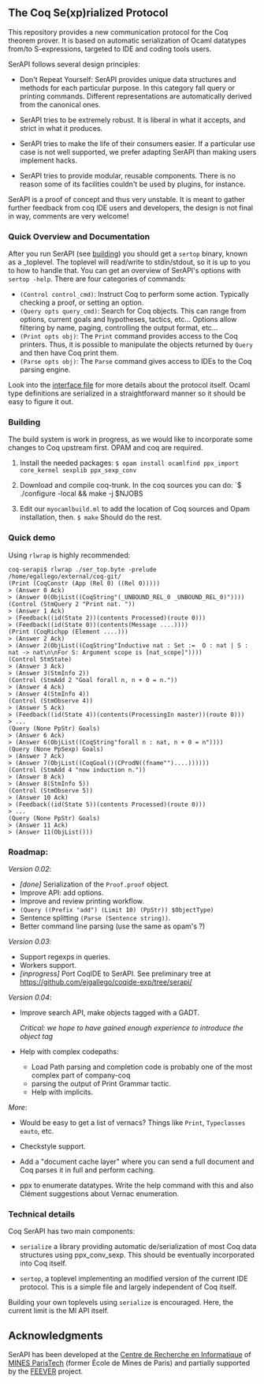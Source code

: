 ## The Coq Se(xp)rialized Protocol

This repository provides a new communication protocol for the Coq theorem prover. It is based on automatic serialization of Ocaml datatypes from/to S-expressions, targeted to IDE and coding tools users.

SerAPI follows several design principles:

- Don't Repeat Yourself: SerAPI provides unique data structures and methods for each particular purpose. In this category fall query or printing commands. Different representations are automatically derived from the canonical ones.

- SerAPI tries to be extremely robust. It is liberal in what it accepts, and strict in what it produces.

- SerAPI tries to make the life of their consumers easier. If a particular use case is not well supported, we prefer adapting SerAPI than making users implement hacks.

- SerAPI tries to provide modular, reusable components. There is no reason some of its facilities couldn't be used by plugins, for instance.

SerAPI is a proof of concept and thus very unstable. It is meant to gather further feedback from coq IDE users and developers, the design is not final in way, comments are very welcome!

### Quick Overview and Documentation

After you run SerAPI (see [building](#Building)) you should get a `sertop` binary, known as a _toplevel. The toplevel will read/write to stdin/stdout, so it is up to you to how to handle that. You can get an overview of SerAPI's options with `sertop -help`. There are four categories of commands:

- `(Control control_cmd)`: Instruct Coq to perform some action. Typically checking a proof, or setting an option.
- `(Query opts query_cmd)`: Search for Coq objects. This can range from options, current goals and hypotheses, tactics, etc... Options allow filtering by name, paging, controlling the output format, etc...
- `(Print opts obj)`: The `Print` command provides access to the Coq printers. Thus, it is possible to manipulate the objects returned by `Query` and then have Coq print them.
- `(Parse opts obj)`: The `Parse` command gives access to IDEs to the Coq parsing engine.

Look into the [interface file](sertop/sertop_protocol.mli) for more details about the protocol itself. Ocaml type definitions are serialized in a straightforward manner so it should be easy to figure it out.

### Building

The build system is work in progress, as we would like to incorporate some changes to Coq upstream first. OPAM and coq are required.

1. Install the needed packages:
   `$ opam install ocamlfind ppx_import core_kernel sexplib ppx_sexp_conv`

2. Download and compile coq-trunk. In the coq sources you can do:
   `$ ./configure -local && make -j $NJOBS

3. Edit our `myocamlbuild.ml` to add the location of Coq sources and Opam installation, then.
   `$ make`
   Should do the rest.


### Quick demo

Using `rlwrap` is highly recommended:

```
coq-serapi$ rlwrap ./ser_top.byte -prelude /home/egallego/external/coq-git/
(Print (CoqConstr (App (Rel 0) ((Rel 0)))))
> (Answer 0 Ack)
> (Answer 0(ObjList((CoqString"(_UNBOUND_REL_0 _UNBOUND_REL_0)"))))
(Control (StmQuery 2 "Print nat. "))
> (Answer 1 Ack)
> (Feedback((id(State 2))(contents Processed)(route 0)))
> (Feedback((id(State 0))(contents(Message ....))))
(Print (CoqRichpp (Element ....)))
> (Answer 2 Ack)
> (Answer 2(ObjList((CoqString"Inductive nat : Set :=  O : nat | S : nat -> nat\n\nFor S: Argument scope is [nat_scope]"))))
(Control StmState)
> (Answer 3 Ack)
> (Answer 3(StmInfo 2))
(Control (StmAdd 2 "Goal forall n, n + 0 = n."))
> (Answer 4 Ack)
> (Answer 4(StmInfo 4))
(Control (StmObserve 4))
> (Answer 5 Ack)
> (Feedback((id(State 4))(contents(ProcessingIn master))(route 0)))
> ...
(Query (None PpStr) Goals)
> (Answer 6 Ack)
> (Answer 6(ObjList((CoqString"forall n : nat, n + 0 = n"))))
(Query (None PpSexp) Goals)
> (Answer 7 Ack)
> (Answer 7(ObjList((CoqGoal()(CProdN((fname"")....))))))
(Control (StmAdd 4 "now induction n."))
> (Answer 8 Ack)
> (Answer 8(StmInfo 5))
(Control (StmObserve 5))
> (Answer 10 Ack)
> (Feedback((id(State 5))(contents Processed)(route 0)))
> ...
(Query (None PpStr) Goals)
> (Answer 11 Ack)
> (Answer 11(ObjList()))

```

### Roadmap:

_Version 0.02_:

 - *[done]* Serialization of the `Proof.proof` object.
 - Improve API: add options.
 - Improve and review printing workflow.
 - `(Query ((Prefix "add") (Limit 10) (PpStr)) $ObjectType)`
 - Sentence splitting `(Parse (Sentence string))`.
 - Better command line parsing (use the same as opam's ?)

_Version 0.03_:

 - Support regexps in queries.
 - Workers support.
 - *[inprogress]* Port CoqIDE to SerAPI. See preliminary tree at https://github.com/ejgallego/coqide-exp/tree/serapi/

_Version 0.04_:

 - Improve search API, make objects tagged with a GADT.

   *Critical: we hope to have gained enough experience to introduce the object tag*

 - Help with complex codepaths:
   - Load Path parsing and completion code is probably one of the most complex part of company-coq
   - parsing the output of Print Grammar tactic.
   - Help with implicits.


_More_:

 - Would be easy to get a list of vernacs? Things like `Print`, `Typeclasses eauto`, etc.
 - Checkstyle support.

 - Add a "document cache layer" where you can send a full document and Coq parses it in full and perform caching.

 - ppx to enumerate datatypes. Write the help command with this and also Clément suggestions about Vernac enumeration.

### Technical details

Coq SerAPI has two main components:

- `serialize` a library providing automatic de/serialization of most Coq data structures using ppx_conv_sexp. This should be eventually incorporated into Coq itself.

- `sertop`, a toplevel implementing an modified version of the current IDE protocol. This is a simple file and largely independent of Coq itself.

Building your own toplevels using `serialize` is encouraged. Here, the current limit is the Ml API itself.

## Acknowledgments

SerAPI has been developed at the
[Centre de Recherche en Informatique](https://www.cri.ensmp.fr/") of
[MINES ParisTech](http://www.mines-paristech.fr/) (former École de
Mines de Paris) and partially supported by the
[FEEVER](http://www.feever.fr) project.

